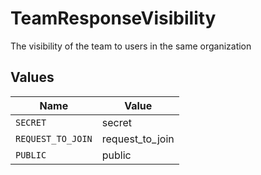 # TeamResponseVisibility

The visibility of the team to users in the same organization



## Values

| Name              | Value             |
| ----------------- | ----------------- |
| `SECRET`          | secret            |
| `REQUEST_TO_JOIN` | request_to_join   |
| `PUBLIC`          | public            |